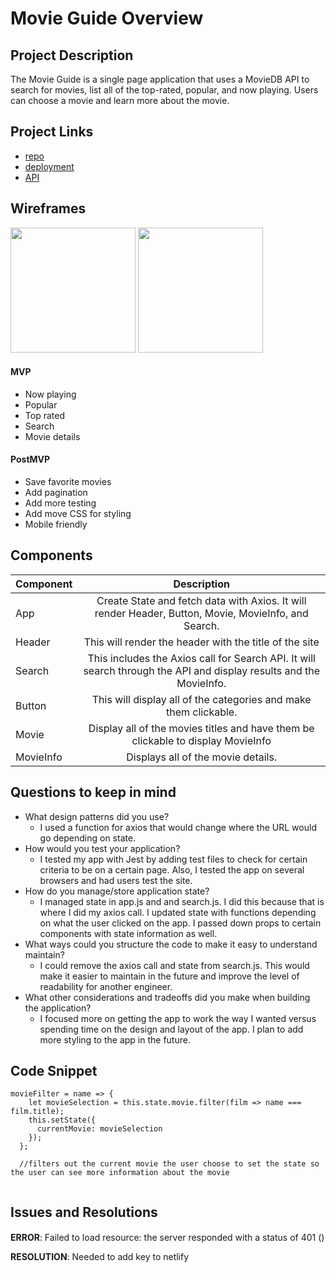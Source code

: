 # Movie Guide Overview


## Project Description

The Movie Guide is a single page application that uses a MovieDB API to search for movies, list all of the top-rated, popular, and now playing.  Users can choose a movie and learn more about the movie.  


## Project Links

- [repo](https://github.com/hrocco25/movies)
- [deployment](https://movie-guide.netlify.com/)
- [API](https://developers.themoviedb.org/3/search/search-movies)



## Wireframes

<img src="https://user-images.githubusercontent.com/49919405/78611913-3c5be580-7825-11ea-92bb-702990c1d497.jpg" height='200' width='200'>

<img src="https://user-images.githubusercontent.com/49919405/78611747-de2f0280-7824-11ea-8554-800547ef3965.jpg" height='200' width='200'>


#### MVP
- Now playing
- Popular
- Top rated
- Search
- Movie details

#### PostMVP

- Save favorite movies 
- Add pagination 
- Add more testing
- Add move CSS for styling
- Mobile friendly 

## Components

| Component | Description | 
| --- | :---: |  
| App | Create State and fetch data with Axios.  It will render Header, Button, Movie, MovieInfo, and Search.  | 
| Header | This will render the header with the title of the site | 
| Search | This includes the Axios call for Search API.  It will search through the API and display results and the MovieInfo.| 
| Button | This will display all of the categories and make them clickable. | 
| Movie | Display all of the movies titles and have them be clickable to display MovieInfo | 
| MovieInfo | Displays all of the movie details.  | 

## Questions to keep in mind

- What design patterns did you use?
    - I used a function for axios that would change where the URL would go depending on state. 
- How would you test your application?
    - I tested my app with Jest by adding test files to check for certain criteria to be on a certain page.  Also, I tested the app on several browsers and had users test the site.  
- How do you manage/store application state?
    - I managed state in app.js and and search.js.  I did this because that is where I did my axios call.  I updated state with functions depending on what the user clicked on the app. I passed down props to certain components with state information as well.    
- What ways could you structure the code to make it easy to understand maintain?
    - I could remove the axios call and state from search.js.  This would make it easier to maintain in the future and improve the level of readability for another engineer.
- What other considerations and tradeoffs did you make when building the application?
    - I focused more on getting the app to work the way I wanted versus spending time on the design and layout of the app.  I plan to add more styling to the app in the future.   


## Code Snippet

```
movieFilter = name => {
    let movieSelection = this.state.movie.filter(film => name === film.title);
    this.setState({
      currentMovie: movieSelection
    });
  };

  //filters out the current movie the user choose to set the state so the user can see more information about the movie
	
```


## Issues and Resolutions


#### 
**ERROR**: Failed to load resource: the server responded with a status of 401 ()

**RESOLUTION**: Needed to add key to netlify 


